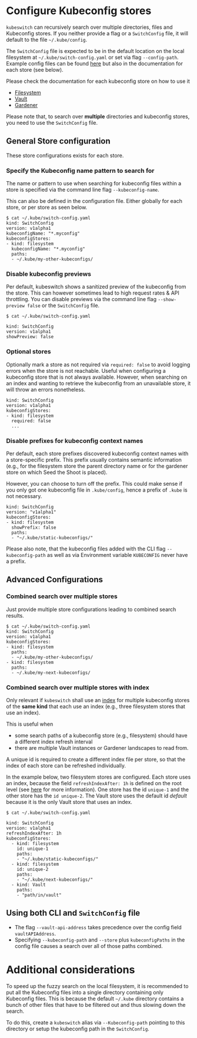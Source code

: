 # Configure Kubeconfig stores

`kubeswitch` can recursively search over multiple directories, files and Kubeconfig stores.
If you neither provide a flag or a `SwitchConfig` file, it will default to the file `~/.kube/config`.

The `SwitchConfig` file is expected to be in the default location
on the local filesystem at `~/.kube/switch-config.yaml` or set via flag `--config-path`.
Example config files can be found [here](../resources/demo-config-files) but also in 
the documentation for each store (see below).

Please check the documentation for each kubeconfig store on how to use it
 - [Filesystem](stores/filesystem/filesystem.md)
 - [Vault](stores/vault/use_vault_store.md)
 - [Gardener](stores/gardener/gardener.md)

Please note that, to search over **multiple** directories and kubeconfig stores,
you need to use the `SwitchConfig` file.

## General Store configuration

These store configurations exists for each store.

### Specify the Kubeconfig name pattern to search for

The name or pattern to use when searching for kubeconfig files
within a store is specified via the command line flag `--kubeconfig-name`.

This can also be defined in the configuration file.
Either globally for each store, or per store as seen below.

```
$ cat ~/.kube/switch-config.yaml
kind: SwitchConfig
version: v1alpha1
kubeconfigName: "*.myconfig"
kubeconfigStores:
- kind: filesystem
  kubeconfigName: "*.myconfig"
  paths:
  - ~/.kube/my-other-kubeconfigs/
```

### Disable kubeconfig previews

Per default, kubeswitch shows a sanitized preview of the kubeconfig from the store.
This can however sometimes lead to high request rates & API throttling.
You can disable previews via the command line flag `--show-preview false` or the `SwitchConfig` file.

```
$ cat ~/.kube/switch-config.yaml

kind: SwitchConfig
version: v1alpha1
showPreview: false
```

### Optional stores

Optionally mark a store as not required via `required: false` to avoid logging errors when
the store is not reachable.
Useful when configuring a kubeconfig store that is not always available.
However, when searching on an index and wanting to retrieve the kubeconfig from an unavailable store,
it will throw an errors nonetheless.

```
kind: SwitchConfig
version: v1alpha1
kubeconfigStores:
- kind: filesystem
  required: false
  ...
```

### Disable prefixes for kubeconfig context names

Per default, each store prefixes discovered kubeconfig context names with a store-specific prefix.
This prefix usually contains semantic information (e.g., for the filesystem store the parent directory name or for the gardener store on which Seed the Shoot is placed).

However, you can choose to turn off the prefix.
This could make sense if you only got one kubeconfig file in `.kube/config`, hence a prefix of `.kube` is not necessary.

```
kind: SwitchConfig
version: "v1alpha1"
kubeconfigStores:
- kind: filesystem
  showPrefix: false
  paths:
  - "~/.kube/static-kubeconfigs/"
```

Please also note, that the kubeconfig files added with the CLI flag `--kubeconfig-path` as well as via Environment variable
`KUBECONFIG` never have a prefix.

## Advanced  Configurations

### Combined search over multiple stores

Just provide multiple store configurations leading to combined search results.

```
$ cat ~/.kube/switch-config.yaml
kind: SwitchConfig
version: v1alpha1
kubeconfigStores:
- kind: filesystem
  paths:
  - ~/.kube/my-other-kubeconfigs/
- kind: filesystem
  paths:
  - ~/.kube/my-next-kubeconfigs/
```

### Combined search over multiple stores with index

Only relevant if `kubeswitch` shall use an [index](search_index.md) for multiple kubeconfig stores of the
**same kind** that each use an index  (e.g., three filesystem stores that use an index).

This is useful when
- some search paths of a kubeconfig store (e.g., filesystem) should have a different index refresh interval
- there are multiple Vault instances or Gardener landscapes to read from.

A unique id is required to create a different index file per store, so that 
the index of each store can be refreshed individually.

In the example below, two filesystem stores are configured.
Each store uses an index, because the field `refreshIndexAfter: 1h` is defined on the root level (see [here](search_index.md#enable-index-for-all-stores) for more information).
One store has the id `unique-1` and the other store has the `id unique-2`.
The Vault store uses the default id _default_ because it is the only Vault store that uses an index.

```
$ cat ~/.kube/switch-config.yaml

kind: SwitchConfig
version: v1alpha1
refreshIndexAfter: 1h
kubeconfigStores:
  - kind: filesystem
    id: unique-1
    paths:
    - "~/.kube/static-kubeconfigs/"
  - kind: filesystem
    id: unique-2
    paths:
    - "~/.kube/next-kubeconfigs/"
  - kind: Vault
    paths:
    - "path/in/vault"
```

## Using both CLI and `SwitchConfig` file

- The flag `--vault-api-address` takes precedence over the config field `vaultAPIAddress`.
- Specifying `--kubeconfig-path` and `--store` plus `kubeconfigPaths` in the config file
  causes a search over all of those paths combined.

# Additional considerations

To speed up the fuzzy search on the local filesystem,
it is recommended to put all the Kubeconfig files into a single directory containing only Kubeconfig files.
This is because the default `~/.kube` directory contains a bunch of other files
that have to be filtered out and thus slowing down the search.

To do this, create a `kubeswitch` alias via `--Kubeconfig-path` pointing
to this directory or setup the kubeconfig path in the `SwitchConfig`.

